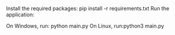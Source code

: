 Install the required packages:
pip install -r requirements.txt
Run the application:

On Windows, run: python main.py
On Linux, run:python3 main.py
